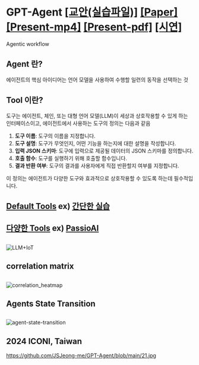 # GPT-Agent  [[교안(실습파일)]](https://docs.google.com/document/d/18b000S_9fnYCvJx_JBZUjULU1r7Fatx1c-mbZejOp-g/edit?usp=sharing)  [[Paper]](https://drive.google.com/file/d/1YZIvoPfnxh6VM0FhfAgtXGMR9ItUs_xy/view?usp=sharing) [[Present-mp4]](https://drive.google.com/file/d/1dy2idNW5hnjMdTx-gGjJ2loz5d4wBLtO/view?usp=drive_link) [[Present-pdf]](https://drive.google.com/file/d/14r-EvbFL3QbkyXP5nOubuaqP9a6gv_G0/view?usp=sharing) [[시연]](https://docs.google.com/document/d/18onUC5xRDF4xFcvLPqdoCWmewHxDW_MocazLxif1L4s/edit?usp=sharing)
Agentic workflow 


## Agent 란?

에이전트의 핵심 아이디어는 언어 모델을 사용하여 수행할 일련의 동작을 선택하는 것


## Tool 이란?

도구는 에이전트, 체인, 또는 대형 언어 모델(LLM)이 세상과 상호작용할 수 있게 하는 인터페이스이고, 에이전트에서 사용하는 도구의 정의는 다음과 같음

1. **도구 이름**: 도구의 이름을 지정합니다.
2. **도구 설명**: 도구가 무엇인지, 어떤 기능을 하는지에 대한 설명을 작성합니다.
3. **입력 JSON 스키마**: 도구에 입력으로 제공될 데이터의 JSON 스키마를 정의합니다.
4. **호출 함수**: 도구를 실행하기 위해 호출할 함수입니다.
5. **결과 반환 여부**: 도구의 결과를 사용자에게 직접 반환할지 여부를 지정합니다.

이 정의는 에이전트가 다양한 도구와 효과적으로 상호작용할 수 있도록 하는데 필수적입니다.

## [Default Tools](https://python.langchain.com/v0.1/docs/modules/tools/)   ex) [간단한 실습](https://github.com/JSJeong-me/GPT-Agent/blob/main/00-WikiTools.ipynb)

## [다양한 Tools](https://python.langchain.com/v0.1/docs/integrations/tools/)   ex) [PassioAI](https://www.passio.ai/)

##
![LLM+IoT](https://github.com/JSJeong-me/GPT-Agent/assets/54794815/4cbba222-f50b-4eb9-a7ab-0b9af3013ef2)
##

## correlation matrix
##
![correlation_heatmap](https://github.com/user-attachments/assets/c4122a7a-118b-4e05-81a8-0a570807f39d)

## Agents State Transition
##
![agent-state-transition](https://github.com/user-attachments/assets/d973f09a-4147-4ab1-a29a-3d8f7579ec2c)

## 2024 ICONI, Taiwan
https://github.com/JSJeong-me/GPT-Agent/blob/main/21.jpg


